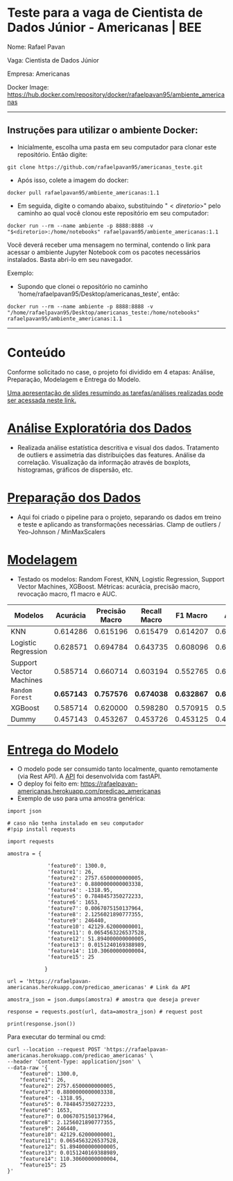 # Teste para a vaga de Cientista de Dados Júnior - Americanas | BEE

Nome: Rafael Pavan

Vaga: Cientista de Dados Júnior

Empresa: Americanas

Docker Image: https://hub.docker.com/repository/docker/rafaelpavan95/ambiente_americanas

__________________

## Instruções para utilizar o ambiente Docker:

- Inicialmente, escolha uma pasta em seu computador para clonar este repositório. Então digite:


```
git clone https://github.com/rafaelpavan95/americanas_teste.git
```

- Após isso, colete a imagem do docker:

```
docker pull rafaelpavan95/ambiente_americanas:1.1
```

- Em seguida, digite o comando abaixo, substituindo "$< diretorio >$" pelo caminho ao qual você clonou este repositório em seu computador:

```
docker run --rm --name ambiente -p 8888:8888 -v "$<diretorio>:/home/notebooks" rafaelpavan95/ambiente_americanas:1.1

```

Você deverá receber uma mensagem no terminal, contendo o link para acessar o ambiente Jupyter Notebook com os pacotes necessários instalados. Basta abri-lo em seu navegador.


Exemplo:
  
 - Supondo que clonei o repositório no caminho 'home/rafaelpavan95/Desktop/americanas_teste', então:
 
 ```
 docker run --rm --name ambiente -p 8888:8888 -v "/home/rafaelpavan95/Desktop/americanas_teste:/home/notebooks" rafaelpavan95/ambiente_americanas:1.1
 ```

 ______________
 
 # Conteúdo
 
 Conforme solicitado no case, o projeto foi dividido em 4 etapas: Análise, Preparação, Modelagem e Entrega do Modelo.
 
 [Uma apresentação de slides resumindo as tarefas/análises realizadas pode ser acessada neste link.](https://docs.google.com/presentation/d/11GV9u_vggW3WUcopnulmxoTScxAk1-5PaAoxIy4aJ8M/edit?usp=sharing)
 
 
 # [Análise Exploratória dos Dados](https://github.com/rafaelpavan95/americanas_teste/blob/master/analise_exploratoria.ipynb)
 
 - Realizada análise estatística descritiva e visual dos dados. Tratamento de outliers e assimetria das distribuições das features. Análise da correlação. Visualização da informação através de boxplots, histogramas, gráficos de dispersão, etc. 
 
 # [Preparação dos Dados](https://github.com/rafaelpavan95/americanas_teste/blob/master/preparacao.ipynb)
 
 - Aqui foi criado o pipeline para o projeto, separando os dados em treino e teste e aplicando as transformações necessárias. Clamp de outliers / Yeo-Johnson / MinMaxScalers  

 # [Modelagem](https://github.com/rafaelpavan95/americanas_teste/blob/master/modelagem.ipynb)
 
 - Testado os modelos: Random Forest, KNN, Logistic Regression, Support Vector Machines, XGBoost. Métricas: acurácia, precisão macro, revocação macro, f1 macro e AUC.
 
| Modelos     | Acurácia      | Precisão Macro | Recall Macro | F1 Macro | AUC |   
| ------------- | ------------- | --------    | --------    | --------    | --------    |
| KNN	| 0.614286 |	0.615196 |	0.615479 |	0.614207 |	0.615479 |
| Logistic Regression |	0.628571 | 0.694784 |	0.643735	| 0.608096 |	0.643735 |
| Support Vector Machines |	0.585714	| 0.660714 |	0.603194 |	0.552765	| 0.603194 |
| `Random Forest` |	**0.657143** |	**0.757576** |	**0.674038**	| **0.632867**	| **0.674038** |
| XGBoost |	0.585714 | 0.620000	| 0.598280	| 0.570915	| 0.598280 |
| Dummy	| 0.457143	| 0.453267	| 0.453726	| 0.453125	| 0.453726 |

# [Entrega do Modelo](https://github.com/rafaelpavan95/americanas_teste/blob/master/entrega_do_modelo.ipynb)
 
 - O modelo pode ser consumido tanto localmente, quanto remotamente (via Rest API). A [API](https://github.com/rafaelpavan95/americanas_teste/blob/master/main.py) foi desenvolvida com fastAPI.
 - O deploy foi feito em: https://rafaelpavan-americanas.herokuapp.com/predicao_americanas
 - Exemplo de uso para uma amostra genérica:

```
import json

# caso não tenha instalado em seu computador
#!pip install requests 

import requests

amostra = {
            
             'feature0': 1300.0,
             'feature1': 26,
             'feature2': 2757.6500000000005,
             'feature3': 0.8800000000003338,
             'feature4': -1318.95,
             'feature5': 0.7848457350272233,
             'feature6': 1653,
             'feature7': 0.0067075150137964,
             'feature8': 2.1256021890777355,
             'feature9': 246440,
             'feature10': 42129.62000000001,
             'feature11': 0.0654563226537528,
             'feature12': 51.894000000000005,
             'feature13': 0.0151240169388989,
             'feature14': 110.30600000000004,
             'feature15': 25
            
            }
            
url = 'https://rafaelpavan-americanas.herokuapp.com/predicao_americanas' # Link da API
    
amostra_json = json.dumps(amostra) # amostra que deseja prever

response = requests.post(url, data=amostra_json) # request post

print(response.json()) 

```


Para executar do terminal ou cmd:

```
curl --location --request POST 'https://rafaelpavan-americanas.herokuapp.com/predicao_americanas' \
--header 'Content-Type: application/json' \
--data-raw '{
    "feature0": 1300.0,
    "feature1": 26,
    "feature2": 2757.6500000000005,
    "feature3": 0.8800000000003338,
    "feature4": -1318.95,
    "feature5": 0.7848457350272233,
    "feature6": 1653,
    "feature7": 0.0067075150137964,
    "feature8": 2.1256021890777355,
    "feature9": 246440,
    "feature10": 42129.62000000001,
    "feature11": 0.0654563226537528,
    "feature12": 51.894000000000005,
    "feature13": 0.0151240169388989,
    "feature14": 110.30600000000004,
    "feature15": 25
}'

```


